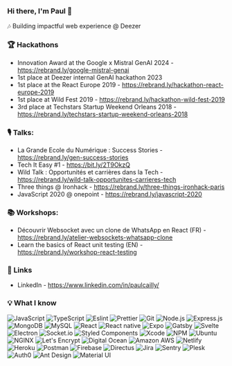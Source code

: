 ### Hi there, I'm Paul 👋

🎶 Building impactful web experience @ Deezer

### 🏆 Hackathons
- Innovation Award at the Google x Mistral GenAI 2024 - https://rebrand.ly/google-mistral-genai
- 1st place at Deezer internal GenAI hackathon 2023
- 1st place at the React Europe 2019 - https://rebrand.ly/hackathon-react-europe-2019
- 1st place at Wild Fest 2019 - https://rebrand.ly/hackathon-wild-fest-2019
- 3rd place at Techstars Startup Weekend Orleans 2018 - https://rebrand.ly/techstars-startup-weekend-orleans-2018

### 🎙 Talks:
- La Grande Ecole du Numérique : Success Stories - https://rebrand.ly/gen-success-stories
- Tech It Easy #1 - https://bit.ly/2T9OkzQ
- Wild Talk : Opportunités et carrières dans la Tech - https://rebrand.ly/wild-talk-opportunites-carrieres-tech
- Three things @ Ironhack - https://rebrand.ly/three-things-ironhack-paris
- JavaScript 2020 @ onepoint - https://rebrand.ly/javascript-2020

### 📚 Workshops:
- Découvrir Websocket avec un clone de WhatsApp en React (FR) - https://rebrand.ly/atelier-websockets-whatsapp-clone
- Learn the basics of React unit testing (EN) - https://rebrand.ly/workshop-react-testing

### 📌 Links
- LinkedIn - https://www.linkedin.com/in/paulcailly/

### 💡 What I know

![JavaScript](https://img.shields.io/badge/-JavaScript-000?&logo=JavaScript)
![TypeScript](https://img.shields.io/badge/-TypeScript-000?&logo=TypeScript&logoColor=007ACC)
![Eslint](https://img.shields.io/badge/-Eslint-000?&logo=Eslint)
![Prettier](https://img.shields.io/badge/-Prettier-000?&logo=Prettier)
![Git](https://img.shields.io/badge/-Git-000?&logo=git)
![Node.js](https://img.shields.io/badge/-Node.js-000?&logo=node.js)
![Express.js](https://img.shields.io/badge/-Express.js-000)
![MongoDB](https://img.shields.io/badge/-MongoDB-000?&logo=mongodb)
![MySQL](https://img.shields.io/badge/-MySQL-000?&logo=mysql&logoColor=FFFFFF)
![React](https://img.shields.io/badge/-React-000?&logo=React)
![React native](https://img.shields.io/badge/-React%20native-000?&logo=React)
![Expo](https://img.shields.io/badge/-Expo-000?&logo=Expo)
![Gatsby](https://img.shields.io/badge/-Gatsby-000?&logo=Gatsby)
![Svelte](https://img.shields.io/badge/-Svelte-000?&logo=Svelte)
![Electron](https://img.shields.io/badge/-Electron-000?&logo=Electron)
![Socket.io](https://img.shields.io/badge/-Socket.io-000?&logo=Socket.io)
![Styled Components](https://img.shields.io/badge/-Styled%20Components-000?&logo=styled-components)
![Xcode](https://img.shields.io/badge/-Xcode-000?&logo=Xcode)
![NPM](https://img.shields.io/badge/-NPM-000?&logo=NPM)
![Ubuntu](https://img.shields.io/badge/-Ubuntu-000?&logo=Ubuntu)
![NGINX](https://img.shields.io/badge/-NGINX-000?&logo=NGINX)
![Let's Encrypt](https://img.shields.io/badge/-Let's%20Encrypt-000?&logo=lets-encrypt)
![Digital Ocean](https://img.shields.io/badge/-Digital%20Ocean-000?&logo=DigitalOcean)
![Amazon AWS](https://img.shields.io/badge/-Amazon%20AWS-000?&logo=amazon-aws)
![Netlify](https://img.shields.io/badge/-Netlify-000?&logo=Netlify)
![Heroku](https://img.shields.io/badge/-Heroku-000?&logo=Heroku)
![Postman](https://img.shields.io/badge/-Postman-000?&logo=Postman)
![Firebase](https://img.shields.io/badge/-Firebase-000?&logo=Firebase)
![Directus](https://img.shields.io/badge/-Directus-000?&logo=Directus)
![Jira](https://img.shields.io/badge/-Jira-000?&logo=jira-software)
![Sentry](https://img.shields.io/badge/-Sentry-000?&logo=Sentry)
![Plesk](https://img.shields.io/badge/-Plesk-000?&logo=Plesk)
![Auth0](https://img.shields.io/badge/-Auth0-000?&logo=Auth0)
![Ant Design](https://img.shields.io/badge/-Ant%20Design-000?&logo=Ant-Design)
![Material UI](https://img.shields.io/badge/-Material%20UI-000?&logo=Material-UI)

